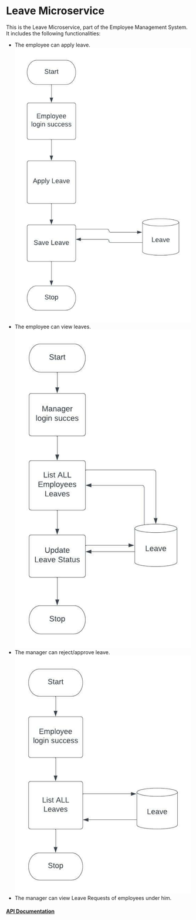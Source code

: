 # Leave Microservice

This is the Leave Microservice, part of the Employee Management System.
It includes the following functionalities:
  <ul>
  <li>The employee can apply leave. 
      <img src = "https://github.com/sat5297/leaveMicroservice/blob/master/ApplyLeaveActivity.jpeg" alt = "Apply Leave Activity" />
  </li>
  <li>The employee can view leaves.
      <img src = "https://github.com/sat5297/leaveMicroservice/blob/master/LeaveActivity.jpeg" alt = "Leave Activity" />
  </li>
  <li>The manager can reject/approve leave.
      <img src="https://github.com/sat5297/leaveMicroservice/blob/master/ListAllLeaves.jpeg" alt="List All Leaves"/>
  </li>
  <li>The manager can view Leave Requests of employees under him.</li>
  </ul>
  
  

<a href="https://documenter.getpostman.com/view/10075006/UzQyq3kJ" > <h4> API Documentation </h4> </a>
